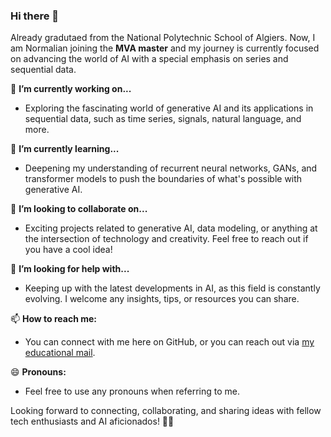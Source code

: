 ### Hi there 👋
Already gradutaed from the National Polytechnic School of Algiers. Now, I am Normalian joining the **MVA master** and my journey is currently focused on advancing the world of  AI with a special emphasis on series and sequential data.

🔭 **I’m currently working on...**
- Exploring the fascinating world of generative AI and its applications in sequential data, such as time series, signals, natural language, and more.

🌱 **I’m currently learning...**
- Deepening my understanding of recurrent neural networks, GANs, and transformer models to push the boundaries of what's possible with generative AI.

👯 **I’m looking to collaborate on...**
- Exciting projects related to generative AI, data modeling, or anything at the intersection of technology and creativity. Feel free to reach out if you have a cool idea!

🤔 **I’m looking for help with...**
- Keeping up with the latest developments in AI, as this field is constantly evolving. I welcome any insights, tips, or resources you can share.

📫 **How to reach me:**
- You can connect with me here on GitHub, or you can reach out via [my educational mail](mailto:rayane.kimouche@g.enp.edu.dz).

😄 **Pronouns:**
- Feel free to use any pronouns when referring to me.

Looking forward to connecting, collaborating, and sharing ideas with fellow tech enthusiasts and AI aficionados! 🤖✨
